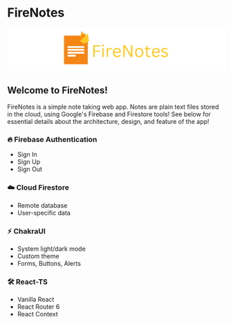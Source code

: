 # FireNotes

<img src="https://github.com/jdeda/FireNotes/blob/dev/imgs/FireNotes_02.png" alt="drawing" width="650"/>


## Welcome to FireNotes!
FireNotes is a simple note taking web app. Notes are plain text files stored in the cloud, using Google's Firebase and Firestore tools! See below for essential details about the architecture, design, and feature of the app!

### 🔥 Firebase Authentication
- Sign In
- Sign Up
- Sign Out

### ☁️ Cloud Firestore
- Remote database
- User-specific data

### ⚡ ChakraUI
- System light/dark mode
- Custom theme
- Forms, Buttons, Alerts

### 🛠 React-TS
- Vanilla React
- React Router 6
- React Context


